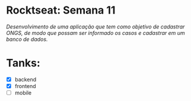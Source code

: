 # Rocktseat: Semana 11

*Desenvolvimento de uma aplicação que tem como objetivo de cadastrar ONGS, de modo que possam ser informado os casos e cadastrar em um banco de dados.*

# Tanks:
- [x] backend
- [x] frontend
- [ ] mobile
